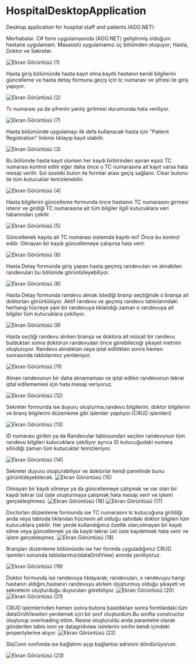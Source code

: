 # HospitalDesktopApplication
Desktop application for hospital staff and patients.(ADO.NET)

Merhabalar. C# form uygulamasında (ADO.NET) geliştirmiş olduğum hastane uygulamam. 
Masaüstü uygulamamız üç bölümden oluşuyor; Hasta, Doktor ve Sekreter.

![Ekran Görüntüsü (1)](https://github.com/mhmdsrt/HospitalDesktopApplication/assets/164398109/b4248ab2-7484-4fa9-a012-e34566cce357)


Hasta giriş bölümünde hasta kayıt olma,kayıtlı hastanın kendi bilgilerini güncelleme ve hasta detay formuna geçiş için tc numarası ve şifresi ile giriş yapıyor.

![Ekran Görüntüsü (2)](https://github.com/mhmdsrt/HospitalDesktopApplication/assets/164398109/9ec87d68-aff2-4992-a484-58992e7ad5c5)


Tc numarası ya da şifrenin yanlış girilmesi durumunda hata veriliyor.

![Ekran Görüntüsü (7)](https://github.com/mhmdsrt/HospitalDesktopApplication/assets/164398109/164693a7-608c-4d6c-af12-13eb18610d69)


Hasta bölümünde uygulamayı ilk defa kullanacak hasta için "Patient Registration" linkine tıklayıp kayıt olabilir.

![Ekran Görüntüsü (3)](https://github.com/mhmdsrt/HospitalDesktopApplication/assets/164398109/75ee35c5-fbab-43aa-8e57-3e7cde9a7d2d)


Bu bölümde hasta kayıt olurken her kaydı birbirinden ayıran eşsiz TC numarası kontrol edilir eğer daha önce o TC numarasına ait kayıt varsa hata mesajı verilir.
Sol üssteki buton ile formlar arası geçiş sağlanır. Clear butonu ile tüm kutucuklar temizlenebilir.

![Ekran Görüntüsü (4)](https://github.com/mhmdsrt/HospitalDesktopApplication/assets/164398109/5e64db24-9944-4bd0-b8a1-cc16fb7610e3)


Hasta bilgilerini güncelleme formunda önce hastanın TC numarasını girmesi istenir ve girdiği TC numarasına ait tüm bilgiler ilgili kutucuklara veri tabanından çekilir.

![Ekran Görüntüsü (5)](https://github.com/mhmdsrt/HospitalDesktopApplication/assets/164398109/9705ec2d-432a-4cbc-a27d-163bd35b8ef3)


Güncellenek kayıta ait TC numarası sistemde kayıtlı mı? Önce bu kontrol edilir. Olmayan bir kaydı güncellemeye çalışırsa hata verir.

![Ekran Görüntüsü (6)](https://github.com/mhmdsrt/HospitalDesktopApplication/assets/164398109/f485733e-03fe-4668-98f5-97a04745c001)


Hasta Detay formunda giriş yapan hasta geçmiş randevuları ve alınabilen randevuları bu bölümde görüntüleyebiliyor.

![Ekran Görüntüsü (8)](https://github.com/mhmdsrt/HospitalDesktopApplication/assets/164398109/943b54cc-fe49-4663-af61-962b4cbeec11)


Hasta Detay formunda randevu almak istediği branşı seçtiğinde o branşa ait doktorları görüntülüyor. Aktif randevu ve geçmiş randevu tablolarındaki herhangi  hücreye yani bir randevuya tıklandığı 
zaman o randevuya ait bilgiler tüm kutucuklara çekiliyor.


![Ekran Görüntüsü (9)](https://github.com/mhmdsrt/HospitalDesktopApplication/assets/164398109/533d68eb-1927-43ce-bf4d-dbfef4edb5a2)


Hasta seçtiği randevu alırken branşa ve doktora ait müsait bir randevu bulduktan sonra doktorun randevudan önce görebileceği şikayet metnini oluşturuyor.
Randevu alındıktan veya iptal ediltikten sonra hemen sonrasında tablolarımız yenileniyor.


![Ekran Görüntüsü (11)](https://github.com/mhmdsrt/HospitalDesktopApplication/assets/164398109/5f9ffbc7-cef6-4954-8211-9dd7ba704bc4)


Alınan randevunun bir daha alınamaması ve iptal edilen randevunun tekrar iptal edilememesi için hata mesajı veriyoruz.

![Ekran Görüntüsü (12)](https://github.com/mhmdsrt/HospitalDesktopApplication/assets/164398109/56876f63-d1f3-4497-9441-337a41861d67)


Sekreter formunda ise duyuru oluşturma,randevu bilgilerini, doktor bilgilerini ve branş bilgilerini düzenleme gibi işlemler yapılıyor.(CRUD işlemleri)

![Ekran Görüntüsü (13)](https://github.com/mhmdsrt/HospitalDesktopApplication/assets/164398109/3334996c-980d-4c42-9460-510b28be88d0)


ID numarası girilen ya da Randevular tablosundan seçilen randevunun tüm randevu bilgileri kutucuklara çekiliyor ayrıca ID kutucuğudaki numara silindiği zaman tüm kutucuklar temizleniyor.

![Ekran Görüntüsü (14)](https://github.com/mhmdsrt/HospitalDesktopApplication/assets/164398109/5f7772f5-1826-4e3e-96f4-83dd94cdb4fa)

Sekreter duyuru oluşturabiliyor ve doktorlar kendi panelinde bunu görüntüleyebilecek.
![Ekran Görüntüsü (15)](https://github.com/mhmdsrt/HospitalDesktopApplication/assets/164398109/eb3de925-231d-46dd-9b45-246dfb617c7b)

Olmayan bir kaydı silmeye ya da güncellemeye çalışmak ve var olan bir kaydı tekrar üst üste oluşturmaya çalışmak hata mesajı verir ve işlemi gerçekleştirmez.
![Ekran Görüntüsü (16)](https://github.com/mhmdsrt/HospitalDesktopApplication/assets/164398109/0a9b8bf2-18a5-4487-b1e2-15983744aade)
![Ekran Görüntüsü (17)](https://github.com/mhmdsrt/HospitalDesktopApplication/assets/164398109/ab2bf972-c38b-4e21-8d36-d04cfcf135c2)


Doctorları düzenleme formunda ise TC numarasını tc kutucuğuna girildiği anda veya tabloda tıklanılan hücrenin ait olduğu satırdaki doktor bilgileri tüm kutucuklara çekilir.
Her yerde kullandığımız özellik olan;olmayan bir kaydı silme veya güncellemek ya da kaydı tekrar üst üste kaydetmek hata verir ve işlem gerçekleşmez.
![Ekran Görüntüsü (18)](https://github.com/mhmdsrt/HospitalDesktopApplication/assets/164398109/08c9df8d-aba2-45fd-a83c-b4e548ec296c)


Branşları düzenleme bölümünde ise her formda uyguladığımız CRUD işemleri sonunda tablolarımızı(dataGridView) anında yeniliyoruz.

![Ekran Görüntüsü (19)](https://github.com/mhmdsrt/HospitalDesktopApplication/assets/164398109/3169e348-9250-4017-8dab-d87920dc2854)


Doktor formunda ise randevuya tıklayarak; randevuları, o randevuyu hangi hastanın aldığını,hastanın randevuyu alırken oluşturmuş olduğu şikayeti ve sekreterin oluşturduğu duyuruları görebiliyor.
![Ekran Görüntüsü (20)](https://github.com/mhmdsrt/HospitalDesktopApplication/assets/164398109/c5c2ff0e-14dd-42c1-a41a-9f5409255297)
![Ekran Görüntüsü (21)](https://github.com/mhmdsrt/HospitalDesktopApplication/assets/164398109/29532a33-57b9-4eca-9ce7-9c02d59ec402)

CRUD işlemlerinden hemen sonra butona basıldıktan sonra  formlardaki tüm dataGridViewileri yenilemek için bir sınıf oluşturdum.Bu sınıfta constructor oluşturup overloading ettim. Nesne oluşturuldu anda parametre olarak gönderilen tablo ismi ve datagridview isimlerini sınıfın kendi içindeki propertylerine atıyor.
![Ekran Görüntüsü (22)](https://github.com/mhmdsrt/HospitalDesktopApplication/assets/164398109/4063781a-3d4a-4610-9bb9-518561e83af0)


SlqConn sınıfımda ise bağlatımı açıp bağlantısı adresini döndürüyorum.

![Ekran Görüntüsü (23)](https://github.com/mhmdsrt/HospitalDesktopApplication/assets/164398109/eaef0cfa-1c6a-44c4-956a-6075b9768125)
